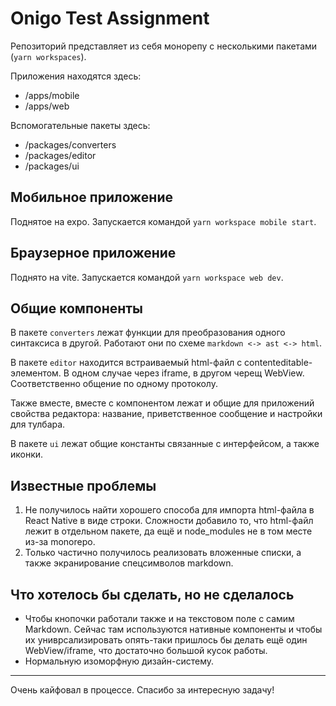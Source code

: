 Onigo Test Assignment
=====================

Репозиторий представляет из себя монорепу с несколькими пакетами (`yarn workspaces`).

Приложения находятся здесь:

- /apps/mobile
- /apps/web

Вспомогательные пакеты здесь:

- /packages/converters
- /packages/editor
- /packages/ui

Мобильное приложение
--------------------

Поднятое на expo. Запускается командой `yarn workspace mobile start`.

Браузерное приложение
---------------------

Поднято на vite. Запускается командой `yarn workspace web dev`.

Общие компоненты
----------------

В пакете `converters` лежат функции для преобразования одного синтаксиса в другой. Работают они по схеме `markdown <-> ast <-> html`.

В пакете `editor` находится встраиваемый html-файл с contenteditable-элементом. В одном случае через iframe, в другом черещ WebView. Соответственно общение по одному протоколу.

Также вместе, вместе с компонентом лежат и общие для приложений свойства редактора: название, приветственное сообщение и настройки для тулбара.

В пакете `ui` лежат общие константы связанные с интерфейсом, а также иконки.

Известные проблемы
------------------

1. Не получилось найти хорошего способа для импорта html-файла в React Native в виде строки. Сложности добавило то, что html-файл лежит в отдельном пакете, да ещё и node_modules не в том месте из-за monorepo.
2. Только частично получилось реализовать вложенные списки, а также экранирование спецсимволов markdown.

Что хотелось бы сделать, но не сделалось
----------------------------------------
- Чтобы кнопочки работали также и на текстовом поле с самим Markdown. Сейчас там используются нативные компоненты и чтобы их униврсализировать опять-таки пришлось бы делать ещё один WebView/iframe, что достаточно большой кусок работы.
- Нормальную изоморфную дизайн-систему.

---

Очень кайфовал в процессе. Спасибо за интересную задачу!
